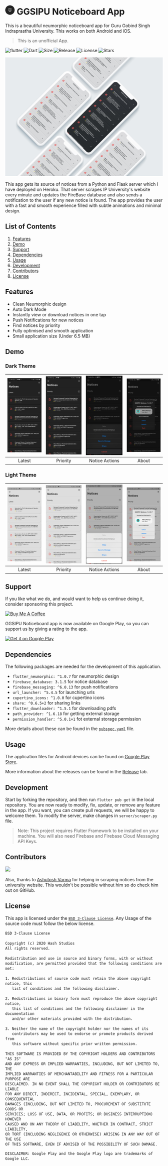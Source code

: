 # <img src="android/app/src/main/res/mipmap-xxhdpi/ic_launcher.png" alt="icon" width=30> GGSIPU Noticeboard App

This is a beautiful neumorphic noticeboard app for Guru Gobind Singh Indraprastha University. This works on both Android and iOS.
>This is an unofficial App.

![flutter](https://img.shields.io/badge/Flutter-Framework-green?logo=flutter)
![Dart](https://img.shields.io/badge/Dart-Language-blue?logo=dart)
![Size](https://img.shields.io/github/repo-size/Hash-Studios/ggsipu_notice?color=green)
![Release](https://img.shields.io/github/v/release/Hash-Studios/ggsipu_notice)
![License](https://img.shields.io/github/license/Hash-Studios/ggsipu_notice)
![Stars](https://img.shields.io/github/stars/Hash-Studios/ggsipu_notice)

![ggsipu_notice UI Mockup](demo/GGSIPU_Mockup.jpg)


This app gets its source of notices from a Python and Flask server which I have deployed on Heroku. That server scrapes IP University's website every minute and updates the FireBase database and also sends a notification to the user if any new notice is found. The app provides the user with a fast and smooth experience filled with subtle animations and minimal design.

## List of Contents

1. [Features](#features)
2. [Demo](#demo)
3. [Support](#support)
4. [Dependencies](#dependencies)
5. [Usage](#usage)
6. [Development](#development)
7. [Contributors](#contributors)
8. [License](#license)

## Features

- Clean Neumorphic design
- Auto Dark Mode
- Instantly view or download notices in one tap
- Push Notifications for new notices
- Find notices by priority
- Fully optimised and smooth application
- Small application size (Under 6.5 MB)

## Demo

### Dark Theme

| ![](demo/1.jpg) | ![](demo/2.jpg) | ![](demo/3.jpg) | ![](demo/4.jpg) |
| :-------------: | :-------------: | :-------------: | :-------------: |
|   Latest        |    Priority     |  Notice Actions |      About      |

### Light Theme

| ![](demo/5.jpg) | ![](demo/6.jpg) | ![](demo/7.jpg) | ![](demo/8.jpg) |
| :-------------: | :-------------: | :-------------: | :-------------: |
|   Latest        |    Priority     |  Notice Actions |      About      |

## Support

If you like what we do, and would want to help us continue doing it, consider sponsoring this project.

<a href="https://www.buymeacoffee.com/HashStudios" target="_blank"><img src="https://cdn.buymeacoffee.com/buttons/default-orange.png" alt="Buy Me A Coffee" height=51 width=217></a>

GGSIPU Noticeboard app is now available on Google Play, so you can support us by giving a rating to the app.

<a href='https://play.google.com/store/apps/details?id=com.hash.ggsipu_noticeboard'><img alt='Get it on Google Play' src='https://play.google.com/intl/en_us/badges/static/images/badges/en_badge_web_generic.png' width=200 /></a>


## Dependencies

The following packages are needed for the development of this application.

- `flutter_neumorphic: ^1.0.7` for neumorphic design
- `firebase_database: 3.1.5` for notice database
- `firebase_messaging: ^6.0.13` for push notifications
- `url_launcher: ^5.4.5` for launching urls
- `cupertino_icons: ^1.0.0` for cupertino icons
- `share: ^0.6.5+2` for sharing links
- `flutter_downloader: ^1.5.1` for downloading pdfs
- `path_provider: ^1.6.18` for getting external storage
- `permission_handler: ^5.0.1+1` fot external storage permission

More details about these can be found in the [`pubspec.yaml`](https://github.com/Hash-Studios/ggsipu_notice/tree/master/pubspec.yaml) file.

## Usage

The application files for Android devices can be found on [Google Play Store](https://play.google.com/store/apps/details?id=com.hash.ggsipu_noticeboard).

More information about the releases can be found in the [Release](https://github.com/Hash-Studios/ggsipu_notice/releases) tab.


## Development

Start by forking the repository, and then run `flutter pub get` in the local repository. You are now ready to modify, fix, update, or remove any feature in the app. If you want, you can create pull requests, we will be happy to welcome them.
To modify the server, make changes in `server/scraper.py` file.
>Note: This project requires Flutter Framework to be installed on your machine. You will also need Firebase and Firebase Cloud Messaging API Keys.

## Contributors

<a href="https://github.com/Hash-Studios/ggsipu_notice/graphs/contributors">
  <img src="https://contributors-img.web.app/image?repo=Hash-Studios/ggsipu_notice" />
</a>

Also, thanks to [Ashutosh Varma](https://github.com/ashutoshvarma) for helping in scraping notices from the university website. This wouldn't be possible without him so do check him out on GitHub.

## License

This app is licensed under the [`BSD 3-Clause License`](https://github.com/Hash-Studios/Prism/tree/master/LICENSE.txt).
Any Usage of the source code must follow the below license.

```
BSD 3-Clause License

Copyright (c) 2020 Hash Studios
All rights reserved.

Redistribution and use in source and binary forms, with or without
modification, are permitted provided that the following conditions are met:

1. Redistributions of source code must retain the above copyright notice, this
   list of conditions and the following disclaimer.

2. Redistributions in binary form must reproduce the above copyright notice,
   this list of conditions and the following disclaimer in the documentation
   and/or other materials provided with the distribution.

3. Neither the name of the copyright holder nor the names of its
   contributors may be used to endorse or promote products derived from
   this software without specific prior written permission.

THIS SOFTWARE IS PROVIDED BY THE COPYRIGHT HOLDERS AND CONTRIBUTORS "AS IS"
AND ANY EXPRESS OR IMPLIED WARRANTIES, INCLUDING, BUT NOT LIMITED TO, THE
IMPLIED WARRANTIES OF MERCHANTABILITY AND FITNESS FOR A PARTICULAR PURPOSE ARE
DISCLAIMED. IN NO EVENT SHALL THE COPYRIGHT HOLDER OR CONTRIBUTORS BE LIABLE
FOR ANY DIRECT, INDIRECT, INCIDENTAL, SPECIAL, EXEMPLARY, OR CONSEQUENTIAL
DAMAGES (INCLUDING, BUT NOT LIMITED TO, PROCUREMENT OF SUBSTITUTE GOODS OR
SERVICES; LOSS OF USE, DATA, OR PROFITS; OR BUSINESS INTERRUPTION) HOWEVER
CAUSED AND ON ANY THEORY OF LIABILITY, WHETHER IN CONTRACT, STRICT LIABILITY,
OR TORT (INCLUDING NEGLIGENCE OR OTHERWISE) ARISING IN ANY WAY OUT OF THE USE
OF THIS SOFTWARE, EVEN IF ADVISED OF THE POSSIBILITY OF SUCH DAMAGE.
```

```
DISCLAIMER: Google Play and the Google Play logo are trademarks of Google LLC.
```